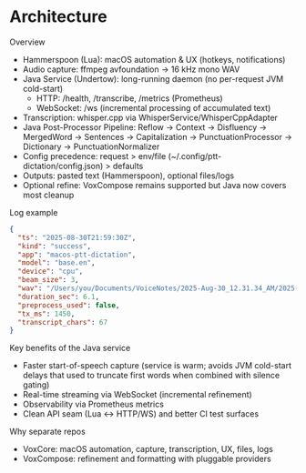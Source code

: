 # Architecture

Overview
- Hammerspoon (Lua): macOS automation & UX (hotkeys, notifications)
- Audio capture: ffmpeg avfoundation → 16 kHz mono WAV
- Java Service (Undertow): long-running daemon (no per-request JVM cold-start)
  - HTTP: /health, /transcribe, /metrics (Prometheus)
  - WebSocket: /ws (incremental processing of accumulated text)
- Transcription: whisper.cpp via WhisperService/WhisperCppAdapter
- Java Post-Processor Pipeline: Reflow → Context → Disfluency → MergedWord → Sentences → Capitalization → PunctuationProcessor → Dictionary → PunctuationNormalizer
- Config precedence: request > env/file (~/.config/ptt-dictation/config.json) > defaults
- Outputs: pasted text (Hammerspoon), optional files/logs
- Optional refine: VoxCompose remains supported but Java now covers most cleanup

Log example
```json path=null start=null
{
  "ts": "2025-08-30T21:59:30Z",
  "kind": "success",
  "app": "macos-ptt-dictation",
  "model": "base.en",
  "device": "cpu",
  "beam_size": 3,
  "wav": "/Users/you/Documents/VoiceNotes/2025-Aug-30_12.31.34_AM/2025-Aug-30_12.31.34_AM.wav",
  "duration_sec": 6.1,
  "preprocess_used": false,
  "tx_ms": 1450,
  "transcript_chars": 67
}
```

Key benefits of the Java service
- Faster start-of-speech capture (service is warm; avoids JVM cold-start delays that used to truncate first words when combined with silence gating)
- Real-time streaming via WebSocket (incremental refinement)
- Observability via Prometheus metrics
- Clean API seam (Lua ↔ HTTP/WS) and better CI test surfaces

Why separate repos
- VoxCore: macOS automation, capture, transcription, UX, files, logs
- VoxCompose: refinement and formatting with pluggable providers

